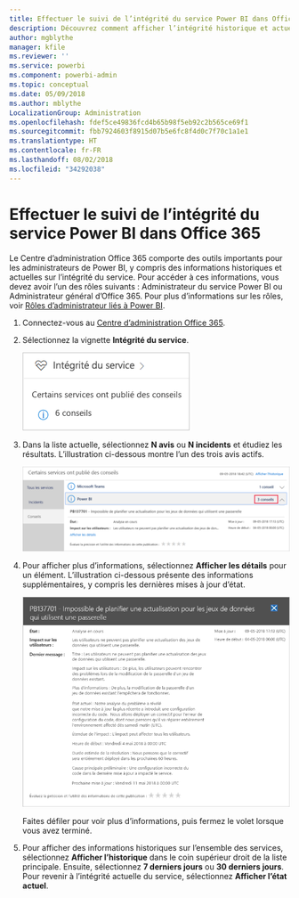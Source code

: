 ```yaml
---
title: Effectuer le suivi de l’intégrité du service Power BI dans Office 365
description: Découvrez comment afficher l’intégrité historique et actuelle du service dans le Centre d’administration Office 365.
author: mgblythe
manager: kfile
ms.reviewer: ''
ms.service: powerbi
ms.component: powerbi-admin
ms.topic: conceptual
ms.date: 05/09/2018
ms.author: mblythe
LocalizationGroup: Administration
ms.openlocfilehash: fdef5ce49836fcd4b65b98f5eb92c2b565ce69f1
ms.sourcegitcommit: fbb7924603f8915d07b5e6fc8f4d0c7f70c1a1e1
ms.translationtype: HT
ms.contentlocale: fr-FR
ms.lasthandoff: 08/02/2018
ms.locfileid: "34292038"
---
```

# <a name="track-power-bi-service-health-in-office-365"></a>Effectuer le suivi de l’intégrité du service Power BI dans Office 365

Le Centre d’administration Office 365 comporte des outils importants pour les administrateurs de Power BI, y compris des informations historiques et actuelles sur l’intégrité du service. Pour accéder à ces informations, vous devez avoir l’un des rôles suivants : Administrateur du service Power BI ou Administrateur général d’Office 365. Pour plus d’informations sur les rôles, voir [Rôles d’administrateur liés à Power BI](service-admin-administering-power-bi-in-your-organization.md#administrator-roles-related-to-power-bi).


1. Connectez-vous au [Centre d’administration Office 365](https://portal.office.com/adminportal).

2. Sélectionnez la vignette **Intégrité du service**.

    ![Vignette Intégrité du service](media/service-admin-health/service-health-tile.png)

3. Dans la liste actuelle, sélectionnez **N avis** ou **N incidents** et étudiez les résultats. L’illustration ci-dessous montre l’un des trois avis actifs.

    ![Avis actifs](media/service-admin-health/active-advisories.png)

4. Pour afficher plus d’informations, sélectionnez **Afficher les détails** pour un élément. L’illustration ci-dessous présente des informations supplémentaires, y compris les dernières mises à jour d’état.

    ![Détails de l’avis](media/service-admin-health/advisory-details.png)

    Faites défiler pour voir plus d’informations, puis fermez le volet lorsque vous avez terminé.

5. Pour afficher des informations historiques sur l’ensemble des services, sélectionnez **Afficher l’historique** dans le coin supérieur droit de la liste principale. Ensuite, sélectionnez **7 derniers jours** ou **30 derniers jours**. Pour revenir à l’intégrité actuelle du service, sélectionnez **Afficher l’état actuel**.